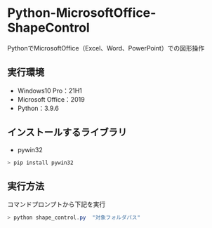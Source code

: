 # Python-MicrosoftOffice-ShapeControl
PythonでMicrosoftOffice（Excel、Word、PowerPoint）での図形操作

## 実行環境
- Windows10 Pro：21H1
- Microsoft Office：2019
- Python：3.9.6

## インストールするライブラリ
- pywin32
```powershell
> pip install pywin32
```
## 実行方法
コマンドプロンプトから下記を実行
```powershell
> python shape_control.py  "対象フォルダパス"
```
